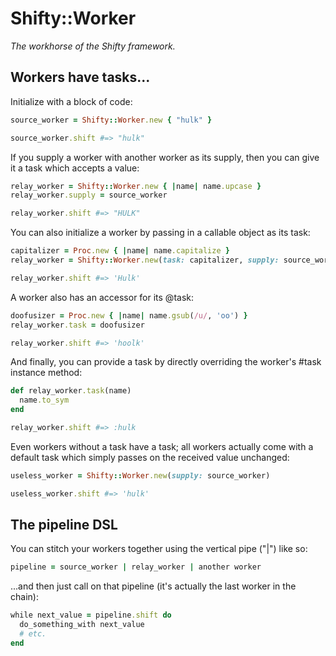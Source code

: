 # Shifty::Worker

_The workhorse of the Shifty framework._

## Workers have tasks...

Initialize with a block of code:

```ruby
source_worker = Shifty::Worker.new { "hulk" }

source_worker.shift #=> "hulk"
```
If you supply a worker with another worker as its supply, then you
can give it a task which accepts a value:

```ruby
relay_worker = Shifty::Worker.new { |name| name.upcase }
relay_worker.supply = source_worker

relay_worker.shift #=> "HULK"
```

You can also initialize a worker by passing in a callable object
as its task:

```ruby
capitalizer = Proc.new { |name| name.capitalize }
relay_worker = Shifty::Worker.new(task: capitalizer, supply: source_worker)

relay_worker.shift #=> 'Hulk'
```

A worker also has an accessor for its @task:

```ruby
doofusizer = Proc.new { |name| name.gsub(/u/, 'oo') }
relay_worker.task = doofusizer

relay_worker.shift #=> 'hoolk'
```

And finally, you can provide a task by directly overriding the
worker's #task instance method:

```ruby
def relay_worker.task(name)
  name.to_sym
end

relay_worker.shift #=> :hulk
```

Even workers without a task have a task; all workers actually come
with a default task which simply passes on the received value unchanged:

```ruby
useless_worker = Shifty::Worker.new(supply: source_worker)

useless_worker.shift #=> 'hulk'
```

## The pipeline DSL

You can stitch your workers together using the vertical pipe ("|") like so:

```ruby
pipeline = source_worker | relay_worker | another worker
```

...and then just call on that pipeline (it's actually the last worker in the
chain):

```ruby
while next_value = pipeline.shift do
  do_something_with next_value
  # etc.
end
```

